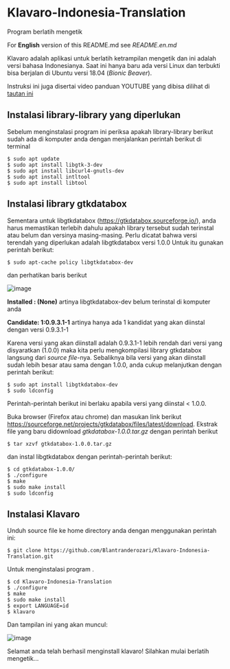 # Klavaro-Indonesia-Translation
Program berlatih mengetik

For **English** version of this README.md see _README.en.md_

Klavaro adalah aplikasi untuk berlatih ketrampilan mengetik dan ini adalah versi bahasa Indonesianya. Saat ini hanya baru ada versi Linux dan terbukti bisa berjalan di Ubuntu versi 18.04 (_Bionic Beaver_).

Instruksi ini juga disertai video panduan YOUTUBE yang dibisa dilihat di [tautan ini](https://youtu.be/uUxak2vBh_8)

## Instalasi library-library yang diperlukan

Sebelum menginstalasi program ini periksa apakah library-library berikut sudah ada di komputer anda dengan menjalankan perintah berikut di terminal
```
$ sudo apt update
$ sudo apt install libgtk-3-dev
$ sudo apt install libcurl4-gnutls-dev
$ sudo apt install intltool
$ sudo apt install libtool
```

## Instalasi library gtkdatabox

Sementara untuk libgtkdatabox (https://gtkdatabox.sourceforge.io/), anda harus memastikan terlebih dahulu apakah library tersebut sudah terinstal  atau belum dan versinya masing-masing. Perlu dicatat bahwa versi terendah yang diperlukan adalah libgtkdatabox versi 1.0.0
Untuk itu gunakan perintah berikut:

`$ sudo apt-cache policy libgtkdatabox-dev`

dan perhatikan baris berikut

![image](https://user-images.githubusercontent.com/35718731/136917081-148f2a8b-945e-46b3-be81-8b7bd6638e5c.png)

**Installed : (None)** artinya libgtkdatabox-dev belum terinstal di komputer anda

**Candidate: 1:0.9.3.1-1** artinya hanya ada 1 kandidat yang akan diinstal dengan versi 0.9.3.1-1

Karena versi yang akan diinstall adalah 0.9.3.1-1 lebih rendah dari versi yang disyaratkan (1.0.0) maka kita perlu mengkompilasi library gtkdatabox langsung dari _source file_-nya.
Sebaliknya bila versi yang akan diinstall sudah lebih besar atau sama dengan 1.0.0, anda cukup melanjutkan dengan perintah berikut:

```
$ sudo apt install libgtkdatabox-dev
$ sudo ldconfig
```

Perintah-perintah berikut ini berlaku apabila versi yang diinstal < 1.0.0. 

Buka browser (Firefox atau chrome) dan masukan link berikut https://sourceforge.net/projects/gtkdatabox/files/latest/download. Ekstrak file yang baru didownload _gtkdatabox-1.0.0.tar.gz_ dengan perintah berikut

`$ tar xzvf gtkdatabox-1.0.0.tar.gz`

dan instal libgtkdatabox dengan perintah-perintah berikut:
```
$ cd gtkdatabox-1.0.0/
$ ./configure
$ make
$ sudo make install
$ sudo ldconfig
```
 

## Instalasi Klavaro

Unduh source file ke home directory anda dengan menggunakan perintah ini:

`$ git clone https://github.com/Blantranderozari/Klavaro-Indonesia-Translation.git`

Untuk menginstalasi program .
```
$ cd Klavaro-Indonesia-Translation
$ ./configure
$ make
$ sudo make install
$ export LANGUAGE=id
$ klavaro
```


Dan tampilan ini yang akan muncul:

![image](https://user-images.githubusercontent.com/35718731/135736567-0ef08ea5-b1fc-4d03-af9d-cfb898a69c15.png)



Selamat anda telah berhasil menginstall klavaro! Silahkan mulai berlatih mengetik...
